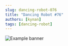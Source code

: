 ```yaml
---
slug: dancing-robot-076
title: "Dancing Robot #76"
authors: [kynan]
tags: [dancing-robot]
---
```


![Example banner](/img/stories/dancing-robot_new/076.png)
